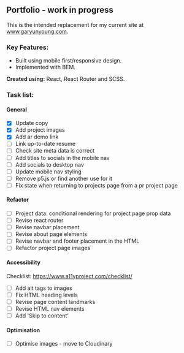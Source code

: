## Portfolio - work in progress

This is the intended replacement for my current site at www.garyunyoung.com.

### Key Features:

- Built using mobile first/responsive design.
- Implemented with BEM.

**Created using:** React, React Router and SCSS.

### Task list:

#### General

- [x] Update copy
- [x] Add project images
- [x] Add ar demo link
- [ ] Link up-to-date resume
- [ ] Check site meta data is correct
- [ ] Add titles to socials in the mobile nav
- [ ] Add socials to desktop nav
- [ ] Update mobile nav styling
- [ ] Remove p5.js or find another use for it
- [ ] Fix state when returning to projects page from a pr project page

#### Refactor

- [ ] Project data: conditional rendering for project page prop data
- [ ] Revise react router
- [ ] Revise navbar placement
- [ ] Revise about page elements
- [ ] Revise navbar and footer placement in the HTML
- [ ] Refactor project page images

#### Accessibility

Checklist: https://www.a11yproject.com/checklist/

- [ ] Add alt tags to images
- [ ] Fix HTML heading levels
- [ ] Revise page content landmarks
- [ ] Revise HTML nav elements
- [ ] Add 'Skip to content'

#### Optimisation

- [ ] Optimise images - move to Cloudinary
